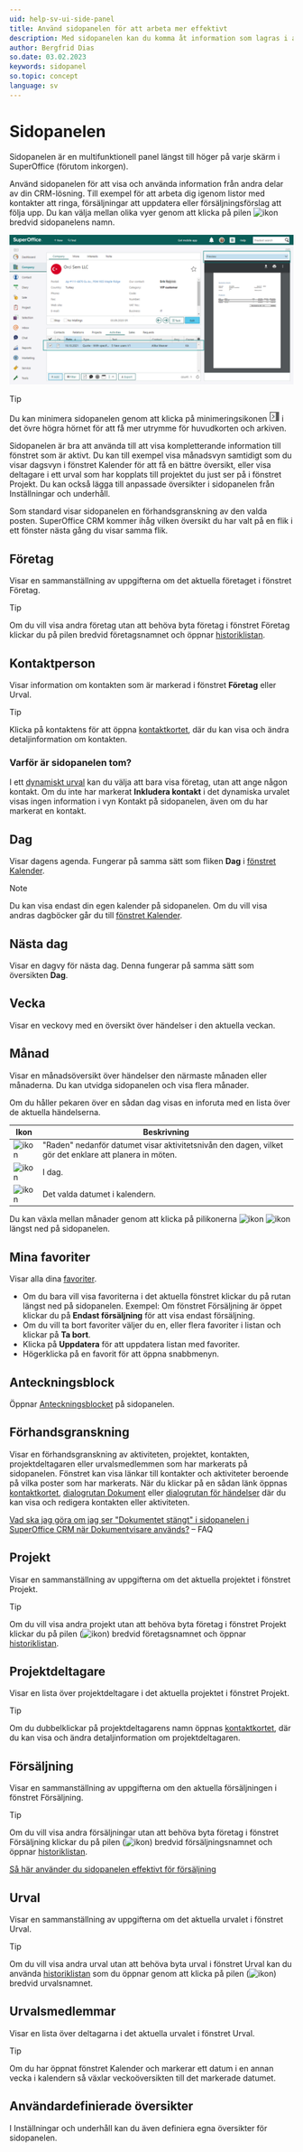 ```yaml
---
uid: help-sv-ui-side-panel
title: Använd sidopanelen för att arbeta mer effektivt
description: Med sidopanelen kan du komma åt information som lagras i andra delar av SuperOffice CRM utan att lämna skärmen du befinner dig på.
author: Bergfrid Dias
so.date: 03.02.2023
keywords: sidopanel
so.topic: concept
language: sv
---
```


# Sidopanelen

Sidopanelen är en multifunktionell panel längst till höger på varje skärm i SuperOffice (förutom inkorgen).

Använd sidopanelen för att visa och använda information från andra delar av din CRM-lösning. Till exempel för att arbeta dig igenom listor med kontakter att ringa, försäljningar att uppdatera eller försäljningsförslag att följa upp. Du kan välja mellan olika vyer genom att klicka på pilen ![ikon][img3] bredvid sidopanelens namn.

![Sidopanelen visas i höger sida av SuperOffice CRM -screenshot][img10]

> [!TIP]
> Du kan minimera sidopanelen genom att klicka på minimeringsikonen ![ikon][img4] i det övre högra hörnet för att få mer utrymme för huvudkorten och arkiven.

Sidopanelen är bra att använda till att visa kompletterande information till fönstret som är aktivt. Du kan till exempel visa månadsvyn samtidigt som du visar dagsvyn i fönstret Kalender för att få en bättre översikt, eller visa deltagare i ett urval som har kopplats till projektet du just ser på i fönstret Projekt. Du kan också lägga till anpassade översikter i sidopanelen från Inställningar och underhåll.

Som standard visar sidopanelen en förhandsgranskning av den valda posten. SuperOffice CRM kommer ihåg vilken översikt du har valt på en flik i ett fönster nästa gång du visar samma flik.

## Företag

Visar en sammanställning av uppgifterna om det aktuella företaget i fönstret Företag.

> [!TIP]
> Om du vill visa andra företag utan att behöva byta företag i fönstret Företag klickar du på pilen bredvid företagsnamnet och öppnar [historiklistan][1].

## Kontaktperson

Visar information om kontakten som är markerad i fönstret **Företag** eller Urval.

> [!TIP]
> Klicka på kontaktens för att öppna [kontaktkortet][2], där du kan visa och ändra detaljinformation om kontakten.

### Varför är sidopanelen tom?

I ett [dynamiskt urval][7] kan du välja att bara visa företag, utan att ange någon kontakt. Om du inte har markerat **Inkludera kontakt** i det dynamiska urvalet visas ingen information i vyn Kontakt på sidopanelen, även om du har markerat en kontakt.

## Dag

Visar dagens agenda. Fungerar på samma sätt som fliken **Dag** i [fönstret Kalender][4].

> [!NOTE]
> Du kan visa endast din egen kalender på sidopanelen. Om du vill visa andras dagböcker går du till [fönstret Kalender][4].

## Nästa dag

Visar en dagvy för nästa dag. Denna fungerar på samma sätt som översikten **Dag**.

## Vecka

Visar en veckovy med en översikt över händelser i den aktuella veckan.

## Månad

Visar en månadsöversikt över händelser den närmaste månaden eller månaderna. Du kan utvidga sidopanelen och visa flera månader.

Om du håller pekaren över en sådan dag visas en inforuta med en lista över de aktuella händelserna.

| Ikon | Beskrivning |
|---|---|
| ![ikon][img7] | "Raden" nedanför datumet visar aktivitetsnivån den dagen, vilket gör det enklare att planera in möten. |
| ![ikon][img8] | I dag. |
| ![ikon][img9] | Det valda datumet i kalendern. |

Du kan växla mellan månader genom att klicka på pilikonerna ![ikon][img1] ![ikon][img2] längst ned på sidopanelen.

## Mina favoriter

Visar alla dina [favoriter][8].

* Om du bara vill visa favoriterna i det aktuella fönstret klickar du på rutan längst ned på sidopanelen. Exempel: Om fönstret Försäljning är öppet klickar du på **Endast försäljning** för att visa endast försäljning.
* Om du vill ta bort favoriter väljer du en, eller flera favoriter i listan och klickar på **Ta bort**.
* Klicka på **Uppdatera** för att uppdatera listan med favoriter.
* Högerklicka på en favorit för att öppna snabbmenyn.

## Anteckningsblock

Öppnar [Anteckningsblocket][9] på sidopanelen.

## Förhandsgranskning

Visar en förhandsgranskning av aktiviteten, projektet, kontakten, projektdeltagaren eller urvalsmedlemmen som har markerats på sidopanelen. Fönstret kan visa länkar till kontakter och aktiviteter beroende på vilka poster som har markerats. När du klickar på en sådan länk öppnas [kontaktkortet][2], [dialogrutan Dokument][5] eller [dialogrutan för händelser][6] där du kan visa och redigera kontakten eller aktiviteten.

[Vad ska jag göra om jag ser "Dokumentet stängt" i sidopanelen i SuperOffice CRM när Dokumentvisare används?][11] – FAQ

## Projekt

Visar en sammanställning av uppgifterna om det aktuella projektet i fönstret Projekt.

> [!TIP]
> Om du vill visa andra projekt utan att behöva byta företag i fönstret Projekt klickar du på pilen (![ikon][img3]) bredvid företagsnamnet och öppnar [historiklistan][1].

## Projektdeltagare

Visar en lista över projektdeltagare i det aktuella projektet i fönstret Projekt.

> [!TIP]
> Om du dubbelklickar på projektdeltagarens namn öppnas [kontaktkortet][2], där du kan visa och ändra detaljinformation om projektdeltagaren.

## Försäljning

Visar en sammanställning av uppgifterna om den aktuella försäljningen i fönstret Försäljning.

> [!TIP]
> Om du vill visa andra försäljningar utan att behöva byta företag i fönstret Försäljning klickar du på pilen (![ikon][img3]) bredvid försäljningsnamnet och öppnar [historiklistan][1].

[Så här använder du sidopanelen effektivt för försäljning][10]

## Urval

Visar en sammanställning av uppgifterna om det aktuella urvalet i fönstret Urval.

> [!TIP]
> Om du vill visa andra urval utan att behöva byta urval i fönstret Urval kan du använda [historiklistan][1] som du öppnar genom att klicka på pilen (![ikon][img3]) bredvid urvalsnamnet.

## Urvalsmedlemmar

Visar en lista över deltagarna i det aktuella urvalet i fönstret Urval.

> [!TIP]
> Om du har öppnat fönstret Kalender och markerar ett datum i en annan vecka i kalendern så växlar veckoöversikten till det markerade datumet.

## Användardefinierade översikter

I Inställningar och underhåll kan du även definiera egna översikter för sidopanelen.

<!-- Referenced links -->
[1]: ../../basics/history.md
[2]: ../../../contact/learn/create.md
[4]: ../../../diary/learn/screen/index.md
[5]: ../../../document/learn/screen/index.md
[6]: ../../../diary/learn/screen/dialog-for-followups.md
[7]: ../../../search-options/selection/learn/dynamic-selections.md
[8]: ../../basics/fav.md
[9]: ../../basics/notes.md
[11]: https://community.superoffice.com/en/support-faqs/faq/what-to-do-when-i-get-document-closed-in-the-side-panel-of-superoffice-crm-when-document-viewer-is-used/
[10]: ../../../sale/learn/use-side-panel.md

<!-- Referenced images -->
[img1]: ../../../../media/icons/arrow-left.png
[img2]: ../../../../media/icons/arrow-right.png
[img3]: ../../../../../common/icons/dropdown-icon.png
[img4]: ../../../../../common/icons/right-collapse.png
[img7]: ../../../../media/icons/mini-card-level.png
[img8]: ../../../../media/icons/mini-card-today.png
[img9]: ../../../../media/icons/mini-card-selected.png
[img10]: ../../../../media/loc/en/learn/getstarted-sidepanel-companypreview.png
